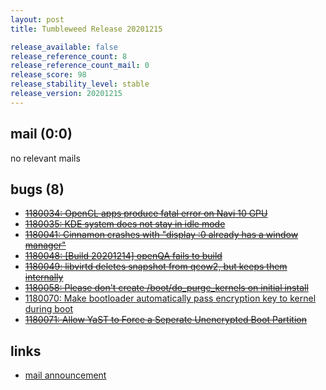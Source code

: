 ```yaml
---
layout: post
title: Tumbleweed Release 20201215

release_available: false
release_reference_count: 8
release_reference_count_mail: 0
release_score: 98
release_stability_level: stable
release_version: 20201215
---
```


## mail (0:0)

no relevant mails

## bugs (8)

<!--more-->

- ~~[1180034: OpenCL apps produce fatal error on Navi 10 GPU](https://bugzilla.opensuse.org/show_bug.cgi?id=1180034)~~
- ~~[1180035: KDE system does not stay in idle mode](https://bugzilla.opensuse.org/show_bug.cgi?id=1180035)~~
- ~~[1180041: Cinnamon crashes with "display :0 already has a window manager"](https://bugzilla.opensuse.org/show_bug.cgi?id=1180041)~~
- ~~[1180048: \[Build 20201214\] openQA fails to build](https://bugzilla.opensuse.org/show_bug.cgi?id=1180048)~~
- ~~[1180049: libvirtd deletes snapshot from qcow2, but keeps them internally](https://bugzilla.opensuse.org/show_bug.cgi?id=1180049)~~
- ~~[1180058: Please don't create /boot/do_purge_kernels on initial install](https://bugzilla.opensuse.org/show_bug.cgi?id=1180058)~~
- [1180070: Make bootloader automatically pass encryption key to kernel during boot](https://bugzilla.opensuse.org/show_bug.cgi?id=1180070)
- ~~[1180071: Allow YaST to Force a Seperate Unencrypted Boot Partition](https://bugzilla.opensuse.org/show_bug.cgi?id=1180071)~~



## links

- [mail announcement](https://lists.opensuse.org/archives/list/factory@lists.opensuse.org/thread/KC7IM3F2YNCF7H24G22BYGVFDLOZBH6O)
